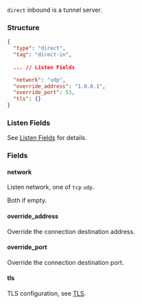 `direct` inbound is a tunnel server.

### Structure

```json
{
  "type": "direct",
  "tag": "direct-in",
  
  ... // Listen Fields

  "network": "udp",
  "override_address": "1.0.0.1",
  "override_port": 53,
  "tls": {}
}
```

### Listen Fields

See [Listen Fields](/configuration/shared/listen/) for details.

### Fields

#### network

Listen network, one of `tcp` `udp`.

Both if empty.

#### override_address

Override the connection destination address.

#### override_port

Override the connection destination port.

#### tls

TLS configuration, see [TLS](/configuration/shared/tls/#inbound).
